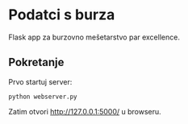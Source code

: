 # Podatci s burza

Flask app za burzovno mešetarstvo par excellence.

## Pokretanje

Prvo startuj server:

```
python webserver.py
```

Zatim otvori http://127.0.0.1:5000/ u browseru.
